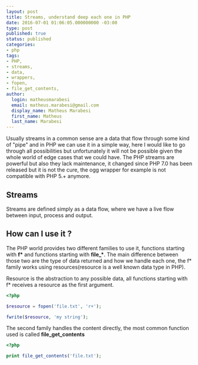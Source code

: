 ```yaml
---
layout: post
title: Streams, understand deep each one in PHP
date: 2016-07-01 01:06:05.000000000 -03:00
type: post
published: true
status: published
categories:
- php
tags:
- PHP,
- streams,
- data,
- wrappers,
- fopen,
- file_get_contents,
author:
  login: matheusmarabesi
  email: matheus.marabesi@gmail.com
  display_name: Matheus Marabesi
  first_name: Matheus
  last_name: Marabesi
---
```


Usually streams in a common sense are a data that flow through some kind of "pipe" and in PHP we can use it in a 
simple way, here I would like to go through all possibilities but unfortunately it will not be possible given the 
whole world of edge cases that we could have. The PHP streams are powerful but also they lack maintenance, it 
changed since PHP 7.0 has been released but it is not the cure, the ogg wrapper for example is not compatible with 
PHP 5.+ anymore.

## Streams

Streams are defined simply as a data flow, where we have a live flow between input, process and output.

## How can I use it ?

The PHP world provides two different families to use it, functions starting with **f\*** and functions starting with
**file_\***. The main difference between those two are the type of data returned and how we handle each one, the f* family
works using resources(resource is a well known data type in PHP).

Resource is the abstraction to any possible data, all functions starting with f* receives a resource as the first 
argument.

```php
<?php

$resource = fopen('file.txt', 'r+'); 

fwrite($resource, 'my string');
```

The second family handles the content directly, the most common function used is called **file_get_contents**

```php
<?php

print file_get_contents('file.txt'); 
```

